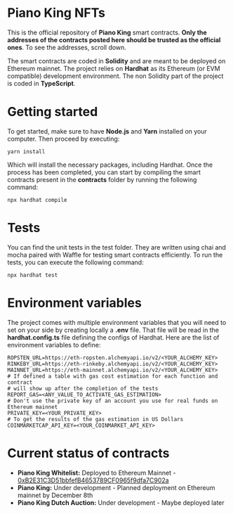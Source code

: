 # Piano King NFTs

This is the official repository of **Piano King** smart contracts.
**Only the addresses of the contracts posted here should be trusted as the official ones**. To see the addresses, scroll down.

The smart contracts are coded in **Solidity** and are meant to be deployed on Ethereum mainnet. The project relies on **Hardhat** as its Ethereum (or EVM compatible) development environment. The non Solidity part of the project is coded in **TypeScript**.

# Getting started

To get started, make sure to have **Node.js** and **Yarn** installed on your computer. Then proceed by executing:

```shell
yarn install
```

Which will install the necessary packages, including Hardhat. Once the process has been completed, you can start by compiling the smart contracts present in the **contracts** folder by running the following command:

```shell
npx hardhat compile
```

# Tests

You can find the unit tests in the test folder. They are written using chai and mocha paired with Waffle for testing smart contracts efficiently. To run the tests, you can execute the following command:

```shell
npx hardhat test
```

# Environment variables

The project comes with multiple environment variables that you will need to set on your side by creating locally a **.env** file. That file will be read in the **hardhat.config.ts** file defining the configs of Hardhat. Here are the list of environment variables to define:

```shell
ROPSTEN_URL=https://eth-ropsten.alchemyapi.io/v2/<YOUR_ALCHEMY_KEY>
RINKEBY_URL=https://eth-rinkeby.alchemyapi.io/v2/<YOUR_ALCHEMY_KEY>
MAINNET_URL=https://eth-mainnet.alchemyapi.io/v2/<YOUR_ALCHEMY_KEY>
# If defined a table with gas cost estimation for each function and contract
# will show up after the completion of the tests
REPORT_GAS=<ANY_VALUE_TO_ACTIVATE_GAS_ESTIMATION>
# Don't use the private key of an account you use for real funds on Ethereum mainnet
PRIVATE_KEY=<YOUR_PRIVATE_KEY>
# To get the results of the gas estimation in US Dollars
COINMARKETCAP_API_KEY=<YOUR_COINMARKET_API_KEY>
```

# Current status of contracts

- **Piano King Whitelist:** Deployed to Ethereum Mainnet - [0xB2E31C3D51bbfefB4653789CF0965f9dfa7C902a](https://etherscan.io/address/0xB2E31C3D51bbfefB4653789CF0965f9dfa7C902a)
- **Piano King:** Under development - Planned deployment on Ethereum mainnet by December 8th
- **Piano King Dutch Auction:** Under development - Maybe deployed later
